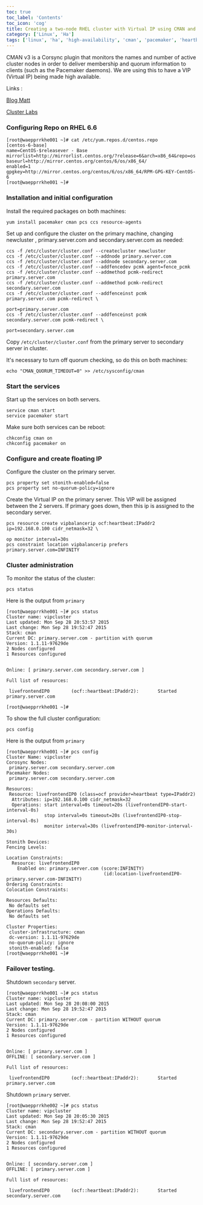 ```yaml
---
toc: true 
toc_label: 'Contents' 
toc_icon: 'cog'
title: Creating a two-node RHEL cluster with Virtual IP using CMAN and Pacemaker.
category: ['Linux', 'Ha']
tags: ['linux', 'ha', 'high-availability', 'cman', 'pacemaker', 'heartbeat', 'haproxy']
---
```


CMAN v3 is a Corsync plugin that monitors the names and number of active cluster nodes in order to deliver membership and quorum information to clients (such as the Pacemaker daemons). We are using this to have a VIP (Virtual IP) being made high available.

Links : 
	
[Blog Matt](http://blog.mattbrock.co.uk/creating-a-two-node-centos-6-cluster-with-floating-ip-using-cman-and-pacemaker/)

[Cluster Labs](http://clusterlabs.org/quickstart-redhat-6.html)

	
###  Configuring Repo on RHEL 6.6
	
	[root@waepprrkhe001 ~]# cat /etc/yum.repos.d/centos.repo
	[centos-6-base]
	name=CentOS-$releasever - Base
	mirrorlist=http://mirrorlist.centos.org/?release=6&arch=x86_64&repo=os
	baseurl=http://mirror.centos.org/centos/6/os/x86_64/
	enabled=1
	gpgkey=http://mirror.centos.org/centos/6/os/x86_64/RPM-GPG-KEY-CentOS-6
	[root@waepprrkhe001 ~]#

	
###  Installation and initial configuration

Install the required packages on both machines:

	yum install pacemaker cman pcs ccs resource-agents

Set up and configure the cluster on the primary machine, changing newcluster , primary.server.com and secondary.server.com as needed:

	ccs -f /etc/cluster/cluster.conf --createcluster newcluster
	ccs -f /etc/cluster/cluster.conf --addnode primary.server.com
	ccs -f /etc/cluster/cluster.conf --addnode secondary.server.com
	ccs -f /etc/cluster/cluster.conf --addfencedev pcmk agent=fence_pcmk
	ccs -f /etc/cluster/cluster.conf --addmethod pcmk-redirect primary.server.com
	ccs -f /etc/cluster/cluster.conf --addmethod pcmk-redirect secondary.server.com
	ccs -f /etc/cluster/cluster.conf --addfenceinst pcmk primary.server.com pcmk-redirect \
                                                                        port=primary.server.com
	ccs -f /etc/cluster/cluster.conf --addfenceinst pcmk secondary.server.com pcmk-redirect \
                                                                        port=secondary.server.com

Copy `/etc/cluster/cluster.conf` from the primary server to secondary server in cluster.

It's necessary to turn off quorum checking, so do this on both machines:

	echo "CMAN_QUORUM_TIMEOUT=0" >> /etc/sysconfig/cman

###  Start the services

Start up the services on both servers. 

	service cman start
	service pacemaker start
	
Make sure both services can be reboot:

	chkconfig cman on
	chkconfig pacemaker on
	
###  Configure and create floating IP

Configure the cluster on the primary server.

	pcs property set stonith-enabled=false
	pcs property set no-quorum-policy=ignore
	
Create the Virtual IP on the primary server. This VIP will be assigned between the 2 servers. 
If primary goes down, then this ip is assigned to the secondary server. 

	pcs resource create vipbalancerip ocf:heartbeat:IPaddr2 ip=192.168.0.100 cidr_netmask=32 \
                                                                            op monitor interval=30s
	pcs constraint location vipbalancerip prefers primary.server.com=INFINITY

###  Cluster administration

To monitor the status of the cluster:

	pcs status

Here is the output from `primary`

	[root@waepprrkhe001 ~]# pcs status
	Cluster name: vipcluster
	Last updated: Mon Sep 28 20:53:57 2015
	Last change: Mon Sep 28 19:52:47 2015
	Stack: cman
	Current DC: primary.server.com - partition with quorum
	Version: 1.1.11-97629de
	2 Nodes configured
	1 Resources configured
	
	
	Online: [ primary.server.com secondary.server.com ]
	
	Full list of resources:
	
	 livefrontendIP0        (ocf::heartbeat:IPaddr2):       Started primary.server.com
	
	[root@waepprrkhe001 ~]#	


To show the full cluster configuration:

	pcs config

Here is the output from `primary`

	[root@waepprrkhe001 ~]# pcs config
	Cluster Name: vipcluster
	Corosync Nodes:
	 primary.server.com secondary.server.com
	Pacemaker Nodes:
	 primary.server.com secondary.server.com
	
	Resources:
	 Resource: livefrontendIP0 (class=ocf provider=heartbeat type=IPaddr2)
	  Attributes: ip=192.168.0.100 cidr_netmask=32
	  Operations: start interval=0s timeout=20s (livefrontendIP0-start-interval-0s)
	              stop interval=0s timeout=20s (livefrontendIP0-stop-interval-0s)
	              monitor interval=30s (livefrontendIP0-monitor-interval-30s)
	
	Stonith Devices:
	Fencing Levels:
	
	Location Constraints:
	  Resource: livefrontendIP0
	    Enabled on: primary.server.com (score:INFINITY) 
                                        (id:location-livefrontendIP0-primary.server.com-INFINITY)
	Ordering Constraints:
	Colocation Constraints:
	
	Resources Defaults:
	 No defaults set
	Operations Defaults:
	 No defaults set
	
	Cluster Properties:
	 cluster-infrastructure: cman
	 dc-version: 1.1.11-97629de
	 no-quorum-policy: ignore
	 stonith-enabled: false
	[root@waepprrkhe001 ~]#

###  Failover testing.

Shutdown `secondary` server.

	[root@waepprrkhe001 ~]# pcs status
	Cluster name: vipcluster
	Last updated: Mon Sep 28 20:08:00 2015
	Last change: Mon Sep 28 19:52:47 2015
	Stack: cman
	Current DC: primary.server.com - partition WITHOUT quorum
	Version: 1.1.11-97629de
	2 Nodes configured
	1 Resources configured
	
	
	Online: [ primary.server.com ]
	OFFLINE: [ secondary.server.com ]
	
	Full list of resources:
	
	 livefrontendIP0        (ocf::heartbeat:IPaddr2):       Started primary.server.com

Shutdown `primary` server. 

	[root@waepprrkhe002 ~]# pcs status
	Cluster name: vipcluster
	Last updated: Mon Sep 28 20:05:30 2015
	Last change: Mon Sep 28 19:52:47 2015
	Stack: cman
	Current DC: secondary.server.com - partition WITHOUT quorum
	Version: 1.1.11-97629de
	2 Nodes configured
	1 Resources configured
	
	
	Online: [ secondary.server.com ]
	OFFLINE: [ primary.server.com ]
	
	Full list of resources:
	
	 livefrontendIP0        (ocf::heartbeat:IPaddr2):       Started secondary.server.com




